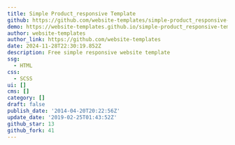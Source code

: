 ```yaml
---
title: Simple Product_responsive Template
github: https://github.com/website-templates/simple-product_responsive-template
demo: https://website-templates.github.io/simple-product_responsive-template/
author: website-templates
author_link: https://github.com/website-templates
date: 2024-11-28T22:30:19.852Z
description: Free simple responsive website template
ssg:
  - HTML
css:
  - SCSS
ui: []
cms: []
category: []
draft: false
publish_date: '2014-04-20T20:22:56Z'
update_date: '2019-02-25T01:43:52Z'
github_star: 13
github_fork: 41
---
```

